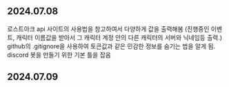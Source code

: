 2024.07.08
--------------------------------------------------------
로스트아크 api 사이트의 사용법을 참고하여서 다양하게 값을 출력해봄 (진행중인 이벤트, 캐릭터 이름값을 받아서 그 캐릭터 계정 안의 다른 캐릭터의 서버와 닉네임등 출력.)
github의 .gitignore을 사용하여 토큰값과 같은 민감한 정보를 숨기는 법을 알게 됨.
discord 봇을 만들기 위한 기본 틀을 잡음

2024.07.09
--------------------------------------------------------
